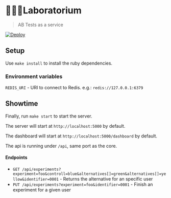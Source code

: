 # 👩🏻‍🔬Laboratorium
> AB Tests as a service

[![Deploy](https://www.herokucdn.com/deploy/button.svg)](https://heroku.com/deploy)

## Setup

Use `make install` to install the ruby dependencies.

### Environment variables

`REDIS_URI` - URI to connect to Redis. e.g.: `redis://127.0.0.1:6379`

## Showtime

Finally, run `make start` to start the server.

The server will start at `http://localhost:5000` by default.

The dashboard will start at `http://localhost:5000/dashboard` by default.

The api is running under `/api`, same port as the core.

#### Endpoints

* `GET /api/experiments?experiment=foo&controll=blue&alternatives[]=green&alternatives[]=yellow&identifier=0001` - Returns the alternative for an specific user
* `PUT /api/experiments?experiment=foo&identifier=0001` - Finish an experiment for a given user
